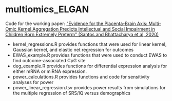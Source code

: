 # multiomics_ELGAN
Code for the working paper: ["Evidence for the Placenta-Brain Axis: Multi-Omic Kernel Aggregation Predicts Intellectual and Social Impairment in Children Born Extremely Preterm" (Santos and Bhattacharya et al, 2020)](https://www.biorxiv.org/content/10.1101/2020.07.19.211029v2)

- kernel_regressions.R provides functions that were used for linear kernel, Gaussian kernel, and elastic net regression for outcomes
- EWAS_example.R provides functions that were used to conduct EWAS to find outcome-associated CpG site
- deg_example.R provides functions for differential expression analysis for either mRNA or miRNA expression.
- power_calculations.R provides functions and code for sensitivity analyses for power
- power_linear_regression.tsv provides power results from simulations for the multiple regression of SRS/IQ versus demographics
